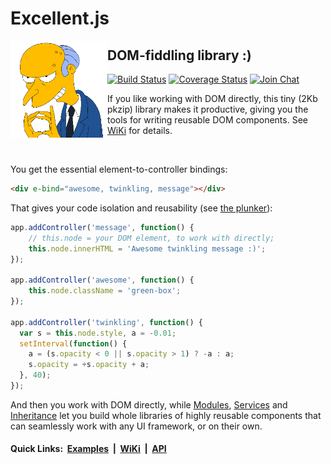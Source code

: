 # Excellent.js

<img align="left" width="155" height="155" src="./.github/images/burns.gif">

## DOM-fiddling library :)

[![Build Status](https://travis-ci.org/vitaly-t/excellent.svg?branch=master)](https://travis-ci.org/vitaly-t/excellent)
[![Coverage Status](https://coveralls.io/repos/github/vitaly-t/excellent/badge.svg?branch=master)](https://coveralls.io/github/vitaly-t/excellent?branch=master)
[![Join Chat](https://badges.gitter.im/vitaly-t/excellent.svg)](https://gitter.im/vitaly-t/excellent)

If you like working with DOM directly, this tiny (2Kb pkzip) library makes it productive, giving you the tools
for writing reusable DOM components. See [WiKi] for details.

<br/>

You get the essential element-to-controller bindings:

```html
<div e-bind="awesome, twinkling, message"></div>
```

That gives your code isolation and reusability (see [the plunker](http://plnkr.co/edit/60xPj9MiCIbZlfe0Xp2I?p=preview)):

```js
app.addController('message', function() {
    // this.node = your DOM element, to work with directly;
    this.node.innerHTML = 'Awesome twinkling message :)';
});

app.addController('awesome', function() {
    this.node.className = 'green-box';
});

app.addController('twinkling', function() {
  var s = this.node.style, a = -0.01;
  setInterval(function() {
    a = (s.opacity < 0 || s.opacity > 1) ? -a : a;
    s.opacity = +s.opacity + a;
  }, 40);
});
```

And then you work with DOM directly, while [Modules], [Services] and [Inheritance] let you build whole libraries
of highly reusable components that can seamlessly work with any UI framework, or on their own.

#### Quick Links: &nbsp;[Examples]&nbsp; |&nbsp; [WiKi]&nbsp; |&nbsp; [API]

[API]:https://vitaly-t.github.io/excellent/
[Examples]:https://github.com/vitaly-t/excellent/wiki/Examples
[WiKi]:https://github.com/vitaly-t/excellent/wiki
[Modules]:https://github.com/vitaly-t/excellent/wiki/Modules
[Services]:https://github.com/vitaly-t/excellent/wiki/Services
[Inheritance]:https://github.com/vitaly-t/excellent/wiki/Inheritance
